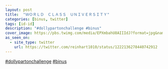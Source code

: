 ```yaml
---
layout: post
title:  "ＷＯＲＬＤ　ＣＬＡＳＳ　ＵＮＩＶＥＲＳＩＴＹ"
categories: [binus, twitter]
tags: [id-id]
description: "#dollypartonchallenge #binus"
cover_image: https://pbs.twimg.com/media/EPXmbahU8AIIIdJ?format=jpg&name=large
as_seen_on:
  - site_type: twitter
    url: https://twitter.com/reinhart1010/status/1222136278440742912
---
```

[#dollypartonchallenge](https://twitter.com/hashtag/dollypartonchallenge) [#binus](https://twitter.com/hashtag/binus)